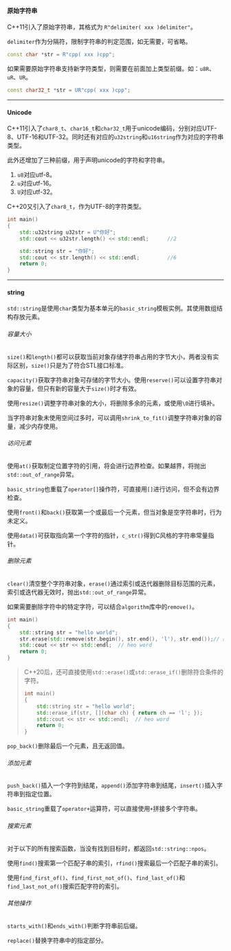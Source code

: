 #### 原始字符串

C++11引入了原始字符串，其格式为 `R"delimiter( xxx )delimiter"`。

`delimiter`作为分隔符，限制字符串的判定范围，如无需要，可省略。

```cpp
const char *str = R"cpp( xxx )cpp";
```

如果需要原始字符串支持新字符类型，则需要在前面加上类型前缀。如：`u8R`、`uR`、`UR`。

```cpp
const char32_t *str = UR"cpp( xxx )cpp";
```


***

#### Unicode

C++11引入了`char8_t`、`char16_t`和`char32_t`用于unicode编码，分别对应UTF-8、UTF-16和UTF-32。同时还有对应的`u32string`和`u16string`作为对应的字符串类型。

此外还增加了三种前缀，用于声明unicode的字符和字符串。
1. `u8`对应utf-8。
2. `u`对应utf-16。
3. `U`对应utf-32。

C++20又引入了`char8_t`，作为UTF-8的字符类型。

```cpp
int main()
{
    std::u32string u32str = U"你好";
    std::cout << u32str.length() << std::endl;		//2

    std::string str = "你好";
    std::cout << str.length() << std::endl;			//6
    return 0;
}
```

---

#### string

`std::string`是使用`char`类型为基本单元的`basic_string`模板实例。其使用数组结构存放元素。

###### 容量大小

`size()`和`length()`都可以获取当前对象存储字符串占用的字节大小，两者没有实际区别，`size()`只是为了符合STL接口标准。

`capacity()`获取字符串对象可存储的字节大小。使用`reserve()`可以设置字符串对象的容量，但只有新的容量大于`size()`时才有效。

使用`resize()`调整字符串对象的大小，将删除多余的元素，或使用`\0`进行填补。

当字符串对象未使用空间过多时，可以调用`shrink_to_fit()`调整字符串对象的容量，减少内存使用。

###### 访问元素

使用`at()`获取制定位置字符的引用，将会进行边界检查。如果越界，将抛出`std::out_of_range`异常。

`basic_string`也重载了`operator[]`操作符，可直接用`[]`进行访问，但不会有边界检查。

使用`front()`和`back()`获取第一个或最后一个元素，但当对象是空字符串时，行为未定义。

使用`data()`可获取指向第一个字符的指针，`c_str()`得到C风格的字符串常量指针。

###### 删除元素

`clear()`清空整个字符串对象，`erase()`通过索引或迭代器删除目标范围的元素，索引或迭代器无效时，抛出`std::out_of_range`异常。

如果需要删除字符中的特定字符，可以结合`algorithm`库中的`remove()`。

```cpp
int main()
{
    std::string str = "hello world";
    str.erase(std::remove(str.begin(), str.end(), 'l'), str.end());// 删除str中的所有l
    std::cout << str << std::endl;  // heo word
    return 0;
}
```

> C++20后，还可直接使用`std::erase()`或`std::erase_if()`删除符合条件的字符。
>
> ```cpp
> int main()
> {
>     std::string str = "hello world";
>     std::erase_if(str, [](char ch) { return ch == 'l'; });
>     std::cout << str << std::endl;  // heo word
>     return 0;
> }
> ```

`pop_back()`删除最后一个元素，且无返回值。

###### 添加元素

`push_back()`插入一个字符到结尾，`append()`添加字符串到结尾，`insert()`插入字符串到指定位置。

`basic_string`重载了`operator+`运算符，可以直接使用`+`拼接多个字符串。

###### 搜索元素

对于以下的所有搜索函数，当没有找到目标时，都返回`std::string::npos`。

使用`find()`搜索第一个匹配子串的索引，`rfind()`搜索最后一个匹配子串的索引。

使用`find_first_of()`、`find_first_not_of()`、`find_last_of()`和`find_last_not_of()`搜索匹配字符的索引。

###### 其他操作

`starts_with()`和`ends_with()`判断字符串前后缀。

`replace()`替换字符串中的指定部分。

